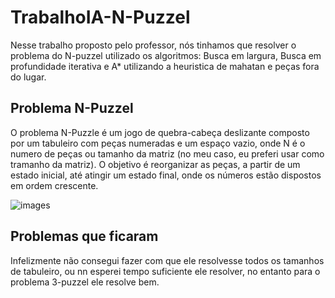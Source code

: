 # TrabalhoIA-N-Puzzel

Nesse trabalho proposto pelo professor, nós tinhamos que resolver o problema do N-puzzel utilizado os algoritmos: Busca em largura, Busca em profundidade iterativa e A* utilizando a heuristica de mahatan e peças fora do lugar.

## Problema N-Puzzel

O problema N-Puzzle é um jogo de quebra-cabeça deslizante composto por um tabuleiro com peças numeradas e um espaço vazio, onde N é o numero de peças ou tamanho da matriz (no meu caso, eu preferi usar como tramanho da matriz). O objetivo é reorganizar as peças, a partir de um estado inicial, até atingir um estado final, onde os números estão dispostos em ordem crescente.

![images](https://github.com/user-attachments/assets/0a0b746d-4ca1-44a8-8b42-dab8c26f46da)

## Problemas que ficaram

Infelizmente não consegui fazer com que ele resolvesse todos os tamanhos de tabuleiro, ou nn esperei tempo suficiente ele resolver, no entanto para o problema 3-puzzel ele resolve bem.
